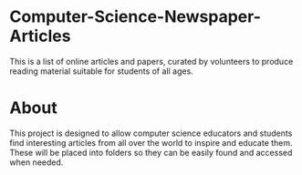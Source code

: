 # Computer-Science-Newspaper-Articles
This is a list of online articles and papers, curated by volunteers to produce reading material suitable for students of all ages.

# About
This project is designed to allow computer science educators and students find interesting articles from all over the world to inspire and educate them. These will be placed into folders so they can be easily found and accessed when needed. 
